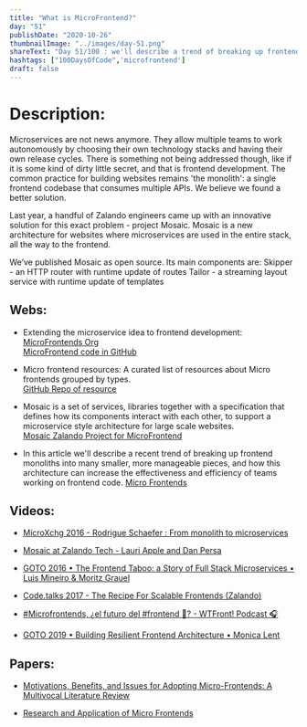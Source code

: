 ```yaml
---
title: "What is MicroFrontend?"
day: "51"
publishDate: "2020-10-26"
thumbnailImage: "../images/day-51.png"
shareText: "Day 51/100 : we'll describe a trend of breaking up frontend monoliths into many smaller, more manageable pieces, and how this architecture can increase the effectiveness and efficiency of teams working on frontend code"
hashtags: ["100DaysOfCode",'microfrontend']
draft: false
---
```


# Description:
Microservices are not news anymore. They allow multiple teams to work autonomously by choosing their own technology stacks and having their own release cycles. There is something not being addressed though, like if it is some kind of dirty little secret, and that is frontend development. The common practice for building websites remains 'the monolith': a single frontend codebase that consumes multiple APIs. We believe we found a better solution.

Last year, a handful of Zalando engineers came up with an innovative solution for this exact problem - project Mosaic. Mosaic is a new architecture for websites where microservices are used in the entire stack, all the way to the frontend.

We’ve published Mosaic as open source. Its main components are:
Skipper - an HTTP router with runtime update of routes
Tailor - a streaming layout service with runtime update of templates

## Webs:

* Extending the microservice idea to frontend development:  
[MicroFrontends Org](https://micro-frontends.org/)   
[MicroFrontend code in GitHub](https://github.com/neuland/micro-frontends.git)


* Micro frontend resources: A curated list of resources about Micro frontends grouped by types.   
[GitHub Repo of resource](https://github.com/billyjov/microfrontend-resources.git)

* Mosaic is a set of services, libraries together with a specification that defines how its components interact with each other, to support a microservice style architecture for large scale websites.  
[Mosaic Zalando Project for MicroFrontend](https://www.mosaic9.org/)

* In this article we'll describe a recent trend of breaking up frontend monoliths into many smaller, more manageable pieces, and how this architecture can increase the effectiveness and efficiency of teams working on frontend code. 
[Micro Frontends](https://martinfowler.com/articles/micro-frontends.html)

## Videos:

* [MicroXchg 2016 - Rodrigue Schaefer : From monolith to microservices ](https://youtu.be/I9zpROdDf48)

* [Mosaic at Zalando Tech - Lauri Apple and Dan Persa](https://www.youtube.com/watch?v=pSlxIh6BHN4)

* [GOTO 2016 • The Frontend Taboo: a Story of Full Stack Microservices • Luis Mineiro & Moritz Grauel](https://youtu.be/vCzTK4XPfX8)

* [Code.talks 2017 - The Recipe For Scalable Frontends (Zalando)](https://youtu.be/m32EdvitXy4)

* [#Microfrontends, ¿el futuro del #frontend 🤔? - WTFront! Podcast 🎧](https://www.youtube.com/watch?v=qtOP7hv_H5Q)

* [GOTO 2019 • Building Resilient Frontend Architecture • Monica Lent](https://www.youtube.com/watch?v=TqfbAXCCVwE)

## Papers:
* [Motivations, Benefits, and Issues for Adopting
Micro-Frontends: A Multivocal Literature Review](https://arxiv.org/pdf/2007.00293.pdf)

* [Research and Application of Micro Frontends](https://iopscience.iop.org/article/10.1088/1757-899X/490/6/062082)



